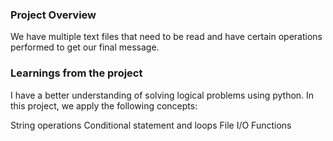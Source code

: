 ### Project Overview

 We have multiple text files that need to be read and have certain operations performed to get our final message.


### Learnings from the project

 I have a better understanding of solving logical problems using python. In this project, we apply the following concepts:

String operations
Conditional statement and loops
File I/O
Functions


